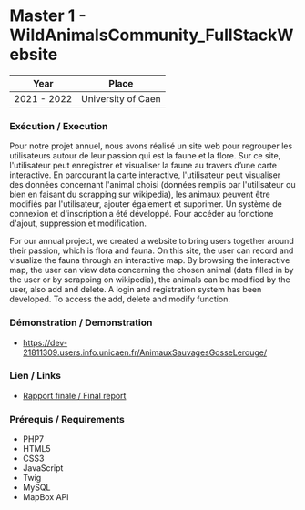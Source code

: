 # Master 1 - WildAnimalsCommunity_FullStackWebsite

| Year        | Place              |
| ----------- | ------------------ |
| 2021 - 2022 | University of Caen |

### Exécution / Execution

Pour notre projet annuel, nous avons réalisé un site web pour regrouper les utilisateurs autour de leur passion qui est la faune et la flore. Sur ce site, l'utilisateur peut enregistrer et visualiser la faune au travers d’une carte interactive. En parcourant la carte interactive, l'utilisateur peut visualiser des données concernant l'animal choisi (données remplis par l'utilisateur ou bien en faisant du scrapping sur wikipedia), les animaux peuvent être modifiés par l'utilisateur, ajouter également et supprimer. Un système de connexion et d'inscription a été développé. Pour accéder au fonctione d'ajout, suppression et modification.

For our annual project, we created a website to bring users together around their passion, which is flora and fauna. On this site, the user can record and visualize the fauna through an interactive map. By browsing the interactive map, the user can view data concerning the chosen animal (data filled in by the user or by scrapping on wikipedia), the animals can be modified by the user, also add and delete. A login and registration system has been developed. To access the add, delete and modify function.

### Démonstration / Demonstration

- https://dev-21811309.users.info.unicaen.fr/AnimauxSauvagesGosseLerouge/

### Lien / Links

- [Rapport finale / Final report](Rapport_Projet_Annuel.pdf)

### Prérequis / Requirements

- PHP7
- HTML5
- CSS3
- JavaScript
- Twig
- MySQL
- MapBox API
